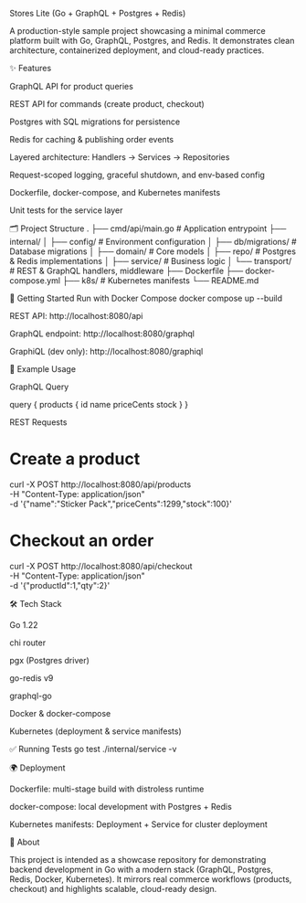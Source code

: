 Stores Lite (Go + GraphQL + Postgres + Redis)










A production-style sample project showcasing a minimal commerce platform built with Go, GraphQL, Postgres, and Redis.
It demonstrates clean architecture, containerized deployment, and cloud-ready practices.

✨ Features

GraphQL API for product queries

REST API for commands (create product, checkout)

Postgres with SQL migrations for persistence

Redis for caching & publishing order events

Layered architecture: Handlers → Services → Repositories

Request-scoped logging, graceful shutdown, and env-based config

Dockerfile, docker-compose, and Kubernetes manifests

Unit tests for the service layer

🗂 Project Structure
.
├── cmd/api/main.go          # Application entrypoint
├── internal/
│   ├── config/              # Environment configuration
│   ├── db/migrations/       # Database migrations
│   ├── domain/              # Core models
│   ├── repo/                # Postgres & Redis implementations
│   ├── service/             # Business logic
│   └── transport/           # REST & GraphQL handlers, middleware
├── Dockerfile
├── docker-compose.yml
├── k8s/                     # Kubernetes manifests
└── README.md

🚀 Getting Started
Run with Docker Compose
docker compose up --build


REST API: http://localhost:8080/api

GraphQL endpoint: http://localhost:8080/graphql

GraphiQL (dev only): http://localhost:8080/graphiql

🔎 Example Usage

GraphQL Query

query {
  products {
    id
    name
    priceCents
    stock
  }
}


REST Requests

# Create a product
curl -X POST http://localhost:8080/api/products \
  -H "Content-Type: application/json" \
  -d '{"name":"Sticker Pack","priceCents":1299,"stock":100}'

# Checkout an order
curl -X POST http://localhost:8080/api/checkout \
  -H "Content-Type: application/json" \
  -d '{"productId":1,"qty":2}'

🛠 Tech Stack

Go 1.22

chi
 router

pgx
 (Postgres driver)

go-redis v9

graphql-go

Docker
 & docker-compose

Kubernetes
 (deployment & service manifests)

✅ Running Tests
go test ./internal/service -v

🌍 Deployment

Dockerfile: multi-stage build with distroless runtime

docker-compose: local development with Postgres + Redis

Kubernetes manifests: Deployment + Service for cluster deployment

📌 About

This project is intended as a showcase repository for demonstrating backend development in Go with a modern stack (GraphQL, Postgres, Redis, Docker, Kubernetes).
It mirrors real commerce workflows (products, checkout) and highlights scalable, cloud-ready design.
